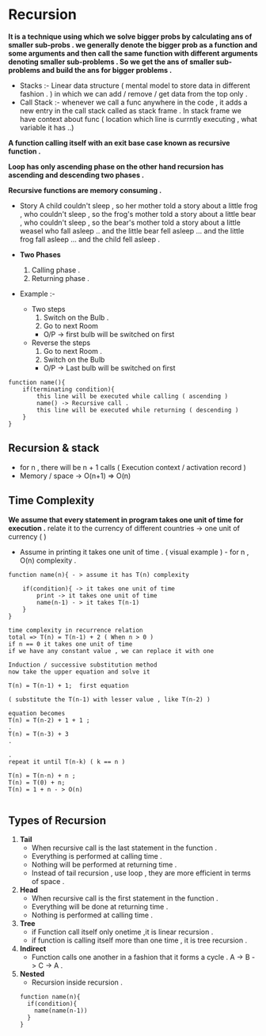 # Recursion

**It is a technique using which we solve bigger probs by calculating ans of smaller sub-probs . we generally denote the bigger prob as a function and some arguments and then call the same function with different arguments denoting smaller sub-problems . So we get the ans of smaller sub-problems and build the ans for bigger problems .**

 - Stacks :-  Linear data structure ( mental model to store data in different fashion . ) in which we can add / remove / get data from the top only .
 - Call Stack :- whenever we call a func anywhere in the code , it adds a new entry in the call stack called as stack frame . In stack frame we have context about func ( location which line is currntly executing , what variable it has ..)

**A function calling itself with an exit base case known as recursive function .**

**Loop has only ascending phase on the other hand recursion has ascending and descending two phases .**

**Recursive functions are memory consuming .**

- Story 
  A child couldn't sleep , so her mother told a story about a little frog , who couldn't sleep , so the frog's mother told a story about a little bear , who couldn't sleep , so the bear's mother told a story about a little weasel who fall asleep .. and the little bear fell asleep ... and the little frog fall asleep ... and the child fell asleep .

- **Two Phases**
  1. Calling phase .
  2. Returning phase .

- Example :-
    - Two steps 
      1. Switch on the Bulb .
      2. Go to next Room
        - O/P -> first bulb will be switched on first
   - Reverse the steps
      1. Go to next Room .
      2. Switch on the Bulb
        - O/P -> Last bulb will be switched on first 


```
function name(){
    if(terminating condition){
        this line will be executed while calling ( ascending )
        name() -> Recursive call .
        this line will be executed while returning ( descending )
    }
} 
```

## Recursion & stack

- for n , there will be n + 1 calls ( Execution context / activation record )
- Memory / space -> O(n+1) => O(n)

## Time Complexity 
 **We assume that every statement in program takes one unit of time for execution .** relate it to the currency of different countries -> one unit of currency ( )

 - Assume in printing it takes one unit of time . ( visual example ) - for n , O(n) complexity .
  
``` 
function name(n){ - > assume it has T(n) complexity

    if(condition){ -> it takes one unit of time 
        print -> it takes one unit of time
        name(n-1) - > it takes T(n-1)
    }
}

time complexity in recurrence relation
total => T(n) = T(n-1) + 2 ( When n > 0 ) 
if n == 0 it takes one unit of time
if we have any constant value , we can replace it with one

Induction / successive substitution method
now take the upper equation and solve it 

T(n) = T(n-1) + 1;  first equation

( substitute the T(n-1) with lesser value , like T(n-2) )

equation becomes 
T(n) = T(n-2) + 1 + 1 ; 
.
T(n) = T(n-3) + 3
.

.
repeat it until T(n-k) ( k == n )

T(n) = T(n-n) + n ;
T(n) = T(0) + n;
T(n) = 1 + n - > O(n)


```
## Types of Recursion

1. **Tail**
   - When recursive call is the last statement in the function .
   - Everything is performed at calling time .
   - Nothing will be performed at returning time .
   - Instead of tail recursion , use loop , they are more efficient in terms of space .
2. **Head**
   - When recursive call is the first statement in the function .
   - Everything will be done at returning time .
   - Nothing is performed at calling time .
3. **Tree**
   - if Function call itself only onetime ,it is linear recursion .
   - if function is calling itself more than one time , it is tree recursion .
4. **Indirect**
   - Function calls one another in a fashion that it forms a cycle . A -> B -> C -> A . 
5. **Nested**
   - Recursion inside recursion .
    ```
    function name(n){
      if(condition){
        name(name(n-1))
      }
    }
    ```



